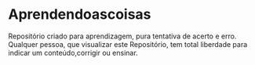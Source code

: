 # Aprendendoascoisas
Repositório criado para aprendizagem, pura tentativa de acerto e erro.
Qualquer pessoa, que visualizar este Repositório, tem total liberdade para indicar um conteúdo,corrigir ou ensinar. 
